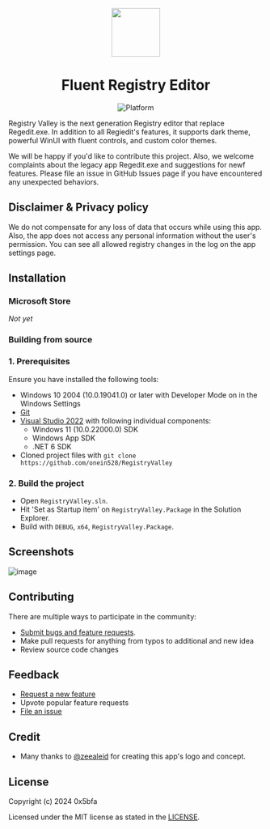 <p align="center">
  <img width="96" align="center" src="https://user-images.githubusercontent.com/62196528/206452068-ba9f900d-28f2-4415-b9a4-339515c1282a.png" />
</p>
<h1 align="center">
  Fluent Registry Editor
</h1>

<p align="center">
  <a title="Platform" target="_blank">
    <img src="https://img.shields.io/badge/Platform-Windows-red" alt="Platform" />
  </a>
</p>

Registry Valley is the next generation Registry editor that replace Regedit.exe. In addition to all Regiedit's features, it supports dark theme, powerful WinUI with fluent controls, and custom color themes.

We will be happy if you'd like to contribute this project. Also, we welcome complaints about the legacy app Regedit.exe and suggestions for newf features. Please file an issue in GitHub Issues page if you have encountered any unexpected behaviors.

## Disclaimer & Privacy policy

We do not compensate for any loss of data that occurs while using this app. Also, the app does not access any personal information without the user's permission. You can see all allowed registry changes in the log on the app settings page.

## Installation

### Microsoft Store

_Not yet_

### Building from source

### 1. Prerequisites

Ensure you have installed the following tools:

- Windows 10 2004 (10.0.19041.0) or later with Developer Mode on in the Windows Settings
- [Git](https://git-scm.com/)
- [Visual Studio 2022](https://visualstudio.microsoft.com/vs/) with following individual components:
  - Windows 11 (10.0.22000.0) SDK
  - Windows App SDK
  - .NET 6 SDK
- Cloned project files with `git clone https://github.com/onein528/RegistryValley`

### 2. Build the project

- Open `RegistryValley.sln`.
- Hit 'Set as Startup item' on `RegistryValley.Package` in the Solution Explorer.
- Build with `DEBUG`, `x64`, `RegistryValley.Package`.

## Screenshots

![image](https://user-images.githubusercontent.com/62196528/212941487-0da3d39d-5b55-4b3d-994b-9055d372aa76.png)

## Contributing

There are multiple ways to participate in the community:

- [Submit bugs and feature requests](https://github.com/onein528/RegistryValley/issues/new/choose).
- Make pull requests for anything from typos to additional and new idea
- Review source code changes

## Feedback

- [Request a new feature](https://github.com/onein528/RegistryValley/pulls)
- Upvote popular feature requests
- [File an issue](https://github.com/onein528/RegistryValley/issues/new/choose)

## Credit

- Many thanks to [@zeealeid](https://twitter.com/zeealeid) for creating this app's logo and concept.

## License

Copyright (c) 2024 0x5bfa

Licensed under the MIT license as stated in the [LICENSE](LICENSE).
